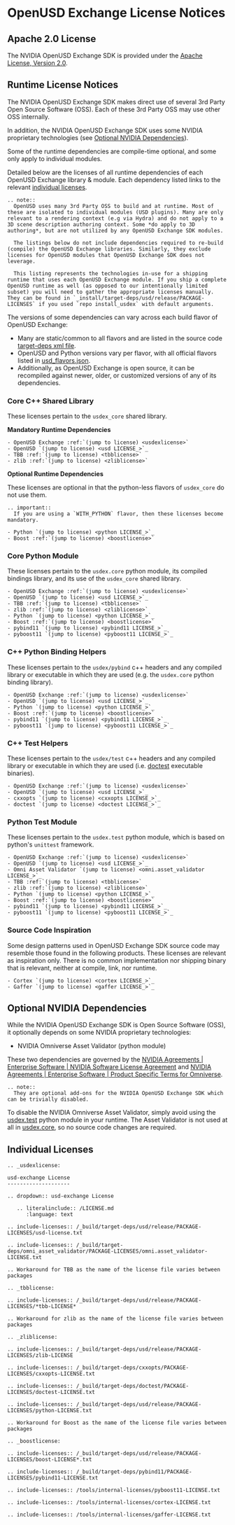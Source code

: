 # OpenUSD Exchange License Notices

## Apache 2.0 License

The NVIDIA OpenUSD Exchange SDK is provided under the [Apache License, Version 2.0](https://www.apache.org/licenses/LICENSE-2.0).

## Runtime License Notices

The NVIDIA OpenUSD Exchange SDK makes direct use of several 3rd Party Open Source Software (OSS). Each of these 3rd Party OSS may use other OSS internally.

In addition, the NVIDIA OpenUSD Exchange SDK uses some NVIDIA proprietary technologies (see [Optional NVIDIA Dependencies](#optional-nvidia-dependencies)).

Some of the runtime dependencies are compile-time optional, and some only apply to individual modules.

Detailed below are the licenses of all runtime dependencies of each OpenUSD Exchange library & module. Each dependency listed links to the relevant [individual licenses](#individual-licenses).

```{eval-rst}
.. note::
  OpenUSD uses many 3rd Party OSS to build and at runtime. Most of these are isolated to individual modules (USD plugins). Many are only relevant to a rendering context (e.g via Hydra) and do not apply to a 3D scene description authoring context. Some *do apply to 3D authoring*, but are not utilized by any OpenUSD Exchange SDK modules.

  The listings below do not include dependencies required to re-build (compile) the OpenUSD Exchange libraries. Similarly, they exclude licenses for OpenUSD modules that OpenUSD Exchange SDK does not leverage.

  This listing represents the technologies in-use for a shipping runtime that uses each OpenUSD Exchange module. If you ship a complete OpenUSD runtime as well (as opposed to our intentionally limited subset) you will need to gather the appropriate licenses manually. They can be found in `_install/target-deps/usd/release/PACKAGE-LICENSES` if you used `repo install_usdex` with default arguments.
```

The versions of some dependencies can vary across each build flavor of OpenUSD Exchange:
- Many are static/common to all flavors and are listed in the source code [target-deps xml file](https://github.com/NVIDIA-Omniverse/usd-exchange/blob/main/deps/target-deps.packman.xml).
- OpenUSD and Python versions vary per flavor, with all official flavors listed in [usd_flavors.json](https://github.com/NVIDIA-Omniverse/usd-exchange/blob/main/deps/usd_flavors.json).
- Additionally, as OpenUSD Exchange is open source, it can be recompiled against newer, older, or customized versions of any of its dependencies.

### Core C++ Shared Library

These licenses pertain to the `usdex_core` shared library.

**Mandatory Runtime Dependencies**

```{eval-rst}
- OpenUSD Exchange :ref:`(jump to license) <usdexlicense>`
- OpenUSD `(jump to license) <usd LICENSE_>`_
- TBB :ref:`(jump to license) <tbblicense>`
- zlib :ref:`(jump to license) <zliblicense>`
```

**Optional Runtime Dependencies**

These licenses are optional in that the python-less flavors of `usdex_core` do not use them.

```{eval-rst}
.. important::
  If you are using a `WITH_PYTHON` flavor, then these licenses become mandatory.
```

```{eval-rst}
- Python `(jump to license) <python LICENSE_>`_
- Boost :ref:`(jump to license) <boostlicense>`
```

### Core Python Module

These licenses pertain to the `usdex.core` python module, its compiled bindings library, and its use of the `usdex_core` shared library.

```{eval-rst}
- OpenUSD Exchange :ref:`(jump to license) <usdexlicense>`
- OpenUSD `(jump to license) <usd LICENSE_>`_
- TBB :ref:`(jump to license) <tbblicense>`
- zlib :ref:`(jump to license) <zliblicense>`
- Python `(jump to license) <python LICENSE_>`_
- Boost :ref:`(jump to license) <boostlicense>`
- pybind11 `(jump to license) <pybind11 LICENSE_>`_
- pyboost11 `(jump to license) <pyboost11 LICENSE_>`_
```

### C++ Python Binding Helpers

These licenses pertain to the `usdex/pybind` c++ headers and any compiled library or executable in which they are used (e.g. the `usdex.core` python binding library).

```{eval-rst}
- OpenUSD Exchange :ref:`(jump to license) <usdexlicense>`
- OpenUSD `(jump to license) <usd LICENSE_>`_
- Python `(jump to license) <python LICENSE_>`_
- Boost :ref:`(jump to license) <boostlicense>`
- pybind11 `(jump to license) <pybind11 LICENSE_>`_
- pyboost11 `(jump to license) <pyboost11 LICENSE_>`_
```

### C++ Test Helpers

These licenses pertain to the `usdex/test` c++ headers and any compiled library or executable in which they are used (i.e. [doctest](https://github.com/doctest/doctest) executable binaries).

```{eval-rst}
- OpenUSD Exchange :ref:`(jump to license) <usdexlicense>`
- OpenUSD `(jump to license) <usd LICENSE_>`_
- cxxopts `(jump to license) <cxxopts LICENSE_>`_
- doctest `(jump to license) <doctest LICENSE_>`_
```

### Python Test Module

These licenses pertain to the `usdex.test` python module, which is based on python's `unittest` framework.

```{eval-rst}
- OpenUSD Exchange :ref:`(jump to license) <usdexlicense>`
- OpenUSD `(jump to license) <usd LICENSE_>`_
- Omni Asset Validator `(jump to license) <omni.asset_validator LICENSE_>`_
- TBB :ref:`(jump to license) <tbblicense>`
- zlib :ref:`(jump to license) <zliblicense>`
- Python `(jump to license) <python LICENSE_>`_
- Boost :ref:`(jump to license) <boostlicense>`
- pybind11 `(jump to license) <pybind11 LICENSE_>`_
- pyboost11 `(jump to license) <pyboost11 LICENSE_>`_
```

### Source Code Inspiration

Some design patterns used in OpenUSD Exchange SDK source code may resemble those found in the following products. These licenses are relevant as inspiration only. There is no common implementation nor shipping binary that is relevant, neither at compile, link, nor runtime.

```{eval-rst}
- Cortex `(jump to license) <cortex LICENSE_>`_
- Gaffer `(jump to license) <gaffer LICENSE_>`_
```

## Optional NVIDIA Dependencies

While the NVIDIA OpenUSD Exchange SDK is Open Source Software (OSS), it optionally depends on some NVIDIA proprietary technologies:
- NVIDIA Omniverse Asset Validator (python module)

These two dependencies are governed by the [NVIDIA Agreements | Enterprise Software | NVIDIA Software License Agreement](https://www.nvidia.com/en-us/agreements/enterprise-software/nvidia-software-license-agreement) and [NVIDIA Agreements | Enterprise Software | Product Specific Terms for Omniverse](https://www.nvidia.com/en-us/agreements/enterprise-software/product-specific-terms-for-omniverse).

```{eval-rst}
.. note::
  They are optional add-ons for the NVIDIA OpenUSD Exchange SDK which can be trivially disabled.
```

To disable the NVIDIA Omniverse Asset Validator, simply avoid using the [usdex.test](./python-usdex-test.rst) python module in your runtime. The Asset Validator is not used at all in [usdex.core](./python-usdex-core.rst), so no source code changes are required.

## Individual Licenses

```{eval-rst}
.. _usdexlicense:

usd-exchange License
--------------------

.. dropdown:: usd-exchange License

   .. literalinclude:: /LICENSE.md
      :language: text
```

```{eval-rst}
.. include-licenses:: /_build/target-deps/usd/release/PACKAGE-LICENSES/usd-license.txt

.. include-licenses:: /_build/target-deps/omni_asset_validator/PACKAGE-LICENSES/omni.asset_validator-LICENSE.txt

.. Workaround for TBB as the name of the license file varies between packages

.. _tbblicense:

.. include-licenses:: /_build/target-deps/usd/release/PACKAGE-LICENSES/*tbb-LICENSE*

.. Workaround for zlib as the name of the license file varies between packages

.. _zliblicense:

.. include-licenses:: /_build/target-deps/usd/release/PACKAGE-LICENSES/zlib-LICENSE

.. include-licenses:: /_build/target-deps/cxxopts/PACKAGE-LICENSES/cxxopts-LICENSE.txt

.. include-licenses:: /_build/target-deps/doctest/PACKAGE-LICENSES/doctest-LICENSE.txt

.. include-licenses:: /_build/target-deps/usd/release/PACKAGE-LICENSES/python-LICENSE.txt

.. Workaround for Boost as the name of the license file varies between packages

.. _boostlicense:

.. include-licenses:: /_build/target-deps/usd/release/PACKAGE-LICENSES/boost-LICENSE*.txt

.. include-licenses:: /_build/target-deps/pybind11/PACKAGE-LICENSES/pybind11-LICENSE.txt

.. include-licenses:: /tools/internal-licenses/pyboost11-LICENSE.txt

.. include-licenses:: /tools/internal-licenses/cortex-LICENSE.txt

.. include-licenses:: /tools/internal-licenses/gaffer-LICENSE.txt
```
